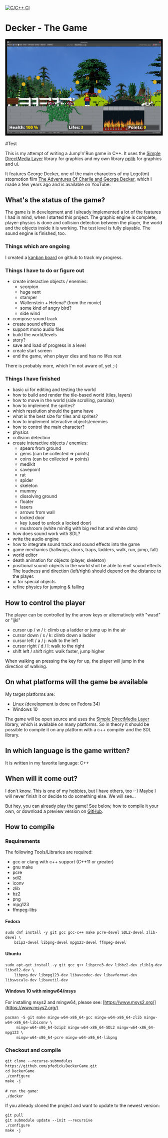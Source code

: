 [![C/C++ CI](https://github.com/pfedick/DeckerGame/actions/workflows/c-cpp.yml/badge.svg)](https://github.com/pfedick/DeckerGame/actions/workflows/c-cpp.yml)

# Decker - The Game

<p align="center">
  <img src="https://github.com/pfedick/DeckerGame/raw/main/res/screenshots/Screenshot_20210724_193500.jpg" />
</p>


#Test


This is my attempt of writing a Jump'n'Run game in C++. It uses the [Simple DirectMedia Layer](https://www.libsdl.org/) library for graphics and my own library [pplib](https://github.com/pfedick/pplib) for graphics and ui.

It features George Decker, one of the main characters of my Lego(tm) stopmotion film [The Adventures Of Charlie and George Decker](https://youtu.be/-aJDTe_obKI), which I made a few years ago and is available on YouTube.


## What's the status of the game?
The game is in development and I already implemented a lot of the features I
had in mind, when I started this project. The graphic engine is complete,
player-physics is done and collision detection between the player, the world
and the objects inside it is working. The test level is fully playable. The
sound engine is finished, too.

### Things which are ongoing

I created a [kanban board](https://github.com/pfedick/DeckerGame/projects/1) on
github to track my progress.


### Things I have to do or figure out
- create interactive objects / enemies:
    - scorpion
    - huge vent
    - stamper
    - Wallenstein + Helena? (from the movie)
    - some kind of angry bird?
    - side wind
- compose sound track
- create sound effects
- support mono audio files
- build the world/levels
- story?
- save and load of progress in a level
- create start screen
- end the game, when player dies and has no lifes rest


There is probably more, which I'm not aware of, yet ;-)

### Things I have finished
- basic ui for editing and testing the world
- how to build and render the tile-based world (tiles, layers)
- how to move in the world (side scrolling, paralax)
- how to implement the sprites?
- which resolution should the game have
- what is the best size for tiles and sprites?
- how to implement interactive objects/enemies
- how to control the main character?
- physics
- collision detection
- create interactive objects / enemies:
    - spears from ground
    - gems (can be collected => points)
    - coins (can be collected  => points)
    - medikit
    - savepoint
    - rat
    - spider
    - skeleton
    - mummy
    - dissolving ground
    - floater
    - lasers
    - arrows from wall
    - locked door
    - key (used to unlock a locked door)
    - mushroom (white minifig with big red hat and white dots)
- how does sound work with SDL?
- write the audio engine
- how to integrate sound track and sound effects into the game
- game mechanics (hallways, doors, traps, ladders, walk, run, jump, fall)
- world editor
- death animation for objects (player, skeleton)
- positional sound: objects in the world shot be able to emit sound effects.
  The loudness and direction (left/right) should depend on the distance to
  the player.
- ui for special objects
- refine physics for jumping & falling

## How to control the player

The player can be controlled by the arrow keys or alternatively with "wasd" or "ijkl"
- cursor up / w / i: climb up a ladder or jump up in the air
- cursor down / s / k: climb down a ladder
- cursor left / a / j: walk to the left
- cursor right / d / l: walk to the right
- shift left / shift right: walk faster, jump higher

When walking an pressing the key for up, the player will jump in the direction of walking.


## On what platforms will the game be available
My target platforms are:

- Linux (development is done on Fedora 34)
- Windows 10

The game will be open source and uses the [Simple DirectMedia Layer](https://www.libsdl.org/)
library, which is available on many platforms. So in theory it should be possible to
compile it on any platform with a c++ compiler and the SDL library.

## In which language is the game written?

It is written in my favorite language: C++


## When will it come out?
I don't know. This is one of my hobbies, but I have others, too :-)
Maybe I will never finish it or decide to do something else. We will see...

But hey, you can already play the game! See below, how to compile it your
own, or download a preview version on [GitHub](https://github.com/pfedick/DeckerGame/releases).



## How to compile
### Requirements
The following Tools/Libraries are required:
- gcc or clang with c++ support (C++11 or greater)
- gnu make
- pcre
- sdl2
- iconv
- zlib
- bz2
- png
- mpg123
- ffmpeg-libs

#### Fedora
    sudo dnf install -y git gcc gcc-c++ make pcre-devel SDL2-devel zlib-devel \
        bzip2-devel libpng-devel mpg123-devel ffmpeg-devel

#### Ubuntu
    sudo apt-get install -y git gcc g++ libpcre3-dev libbz2-dev zlib1g-dev libsdl2-dev \
        libpng-dev libmpg123-dev libavcodec-dev libavformat-dev libswscale-dev libavutil-dev

#### Windows 10 with mingw64/msys

For installing msys2 and mingw64, please see: [https://www.msys2.org/](https://www.msys2.org/)

    pacman -S git make mingw-w64-x86_64-gcc mingw-w64-x86_64-zlib mingw-w64-x86_64-libiconv \
         mingw-w64-x86_64-bzip2 mingw-w64-x86_64-SDL2 mingw-w64-x86_64-mpg123 \
         mingw-w64-x86_64-pcre mingw-w64-x86_64-libpng


### Checkout and compile

    git clone --recurse-submodules https://github.com/pfedick/DeckerGame.git
    cd DeckerGame
    ./configure
    make -j

    # run the game:
    ./decker

If you already cloned the project and want to update to the newest version:

    git pull
    git submodule update --init --recursive
    ./configure
    make -j
